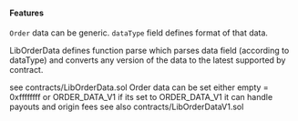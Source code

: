 #### Features

`Order` data can be generic. `dataType` field defines format of that data.

LibOrderData defines function parse which parses data field (according to dataType) and converts any version of the data to the latest supported by contract. 

see contracts/LibOrderData.sol
Order data can be set either empty = 0xffffffff
or ORDER_DATA_V1
if its set to ORDER_DATA_V1
it can handle payouts and origin fees
see also contracts/LibOrderDataV1.sol

